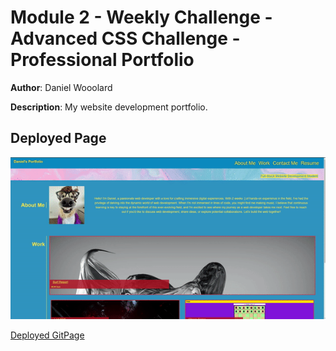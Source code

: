 # Module 2 - Weekly Challenge - Advanced CSS Challenge - Professional Portfolio

**Author**: Daniel Wooolard



**Description**: My website development portfolio.
## Deployed Page
![Deployed Page giphy](https://raw.githubusercontent.com/RRWX/Professional-Portfolio-CSS-Challenge/main/assets/images/ezgif.com-crop.gif)

[Deployed GitPage](https://rrwx.github.io/Professional-Portfolio-CSS-Challenge/)

